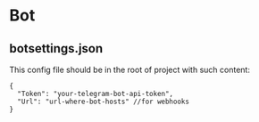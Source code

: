 # Bot

## botsettings.json
This config file should be in the root of project with such content:<br>
```
{
  "Token": "your-telegram-bot-api-token",
  "Url": "url-where-bot-hosts" //for webhooks
}
```
